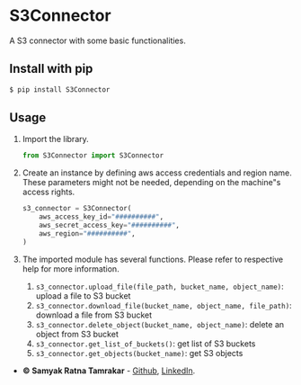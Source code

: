 # S3Connector
A S3 connector with some basic functionalities.


## Install with pip
```bash
$ pip install S3Connector
```

## Usage
1. Import the library.
    ```python
    from S3Connector import S3Connector
    ```
2. Create an instance by defining aws access credentials and region name. These parameters might not be needed, depending on the machine"s access rights. 
    ```python
    s3_connector = S3Connector(
        aws_access_key_id="##########",
        aws_secret_access_key="##########",
        aws_region="##########",
    )
    ```
3. The imported module has several functions. Please refer to respective help for more information.

    1. ```s3_connector.upload_file(file_path, bucket_name, object_name)```: upload a file to S3 bucket
    1. ```s3_connector.download_file(bucket_name, object_name, file_path)```: download a file from S3 bucket
    1. ```s3_connector.delete_object(bucket_name, object_name)```: delete an object from S3 bucket
    1. ```s3_connector.get_list_of_buckets()```: get list of S3 buckets
    1. ```s3_connector.get_objects(bucket_name)```: get S3 objects


* **&copy; Samyak Ratna Tamrakar** - [Github](https://github.com/srtamrakar), [LinkedIn](https://www.linkedin.com/in/srtamrakar/).
